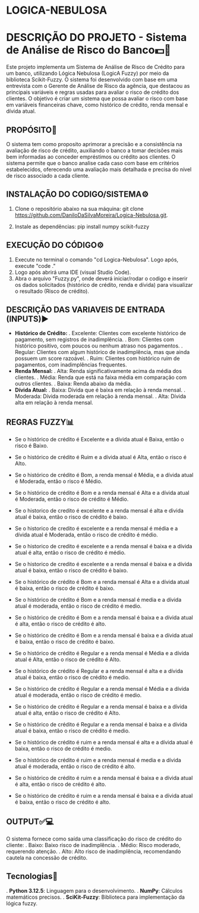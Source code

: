 # LOGICA-NEBULOSA

# DESCRIÇÃO DO PROJETO - Sistema de Análise de Risco do Banco💵🏦

Este projeto implementa um Sistema de Análise de Risco de Crédito para um banco, utilizando Lógica Nebulosa (LogicA Fuzzy) por meio da biblioteca Scikit-Fuzzy. O sistema foi desenvolvido com base em uma entrevista com o Gerente de Análise de Risco da agência, que destacou as principais variáveis e regras usadas para avaliar o risco de crédito dos clientes. O objetivo é criar um sistema que possa avaliar o risco com base em variáveis financeiras chave, como histórico de crédito, renda mensal e dívida atual.

## PROPÓSITO🎯

O sistema tem como proposito aprimorar a precisão e a consistência na avaliação de risco de crédito, auxiliando o banco a tomar decisões mais bem informadas ao conceder empréstimos ou crédito aos clientes. O sistema permite que o banco analise cada caso com base em critérios estabelecidos, oferecendo uma avaliação mais detalhada e precisa do nível de risco associado a cada cliente.

## INSTALAÇÃO DO CODIGO/SISTEMA⚙️
1. Clone o repositório abaixo na sua máquina:
   git clone https://github.com/DaniloDaSilvaMoreira/Logica-Nebulosa.git.

2. Instale as dependências:
    pip install numpy scikit-fuzzy

## EXECUÇÃO DO CÓDIGO⚙️
1. Execute no terminal o comando "cd Logica-Nebulosa". Logo após, execute "code ."
2. Logo após abrirá uma IDE (visual Studio Code).
3.  Abra o arquivo "Fuzzy.py", onde deverá iniciar/rodar o codigo e inserir os dados solicitados (histórico de crédito, renda e dívida) para visualizar o resultado (Risco de crédito).


## DESCRIÇÃO DAS VARIAVEIS DE ENTRADA (INPUTS)▶️
- **Histórico de Crédito:**
  . Excelente: Clientes com excelente histórico de pagamento, sem registros de inadimplência.
  . Bom: Clientes com histórico positivo, com poucos ou nenhum atraso nos pagamentos.
  . Regular: Clientes com algum histórico de inadimplência, mas que ainda possuem um score razoável.
  . Ruim: Clientes com histórico ruim de pagamentos, com inadimplências frequentes.
- **Renda Mensal:**
  . Alta: Renda significativamente acima da média dos clientes.
  . Média: Renda que está na faixa média em comparação com outros clientes.
  . Baixa: Renda abaixo da média.
- **Dívida Atual:**
  . Baixa: Dívida que é baixa em relação à renda mensal.
  . Moderada: Dívida moderada em relação à renda mensal.
  . Alta: Dívida alta em relação à renda mensal.

## REGRAS FUZZY📊
- Se o histórico de crédito é Excelente e a dívida atual é Baixa, então o risco é Baixo.
- Se o histórico de crédito é Ruim e a dívida atual é Alta, então o risco é Alto.
- Se o histórico de crédito é Bom, a renda mensal é Média, e a dívida atual é Moderada, então o risco é Médio.

- Se o histórico de crédito é Bom e a renda mensal é Alta e a dívida atual é Moderada, então o risco de crédito é Médio.
- Se o historico de credito é excelente e a renda mensal é alta e divida atual é baixa, então o risco de crédito é baixo.
- Se o historico de credito é excelente e a renda mensal é média e a dívida atual é Moderada, então o risco de crédito é médio.
- Se o historico de credito é excelente e a renda mensal é baixa e a dívida atual é alta, então o risco de crédito é médio.
- Se o historico de credito é excelente e a renda mensal é baixa e a dívida atual é baixa, então o risco de crédito é baixo.
- Se o histórico de crédito é Bom e a renda mensal é Alta e a dívida atual é baixa, então o risco de crédito é baixo.
- Se o histórico de crédito é Bom e a renda mensal é media e a dívida atual é moderada, então o risco de crédito é medio.
- Se o histórico de crédito é Bom e a renda mensal é baixa e a dívida atual é alta, então o risco de crédito é alto.
- Se o histórico de crédito é Bom e a renda mensal é baixa e a dívida atual é baixa, então o risco de crédito é baixo.
- Se o histórico de crédito é Regular e a renda mensal é Média e a dívida atual é Alta, então o risco de crédito é Alto.
- Se o histórico de crédito é Regular e a renda mensal é alta e a dívida atual é baixa, então o risco de crédito é medio.
- Se o histórico de crédito é Regular e a renda mensal é Média e a dívida atual é moderada, então o risco de crédito é medio.
- Se o histórico de crédito é Regular e a renda mensal é baixa e a dívida atual é alta, então o risco de crédito é Alto.
- Se o histórico de crédito é Regular e a renda mensal é baixa e a dívida atual é baixa, então o risco de crédito é medio.
- Se o histórico de crédito é ruim e a renda mensal é alta e a dívida atual é baixa, então o risco de crédito é medio.
- Se o histórico de crédito é ruim e a renda mensal é media e a dívida atual é moderada, então o risco de crédito é alto.
- Se o histórico de crédito é ruim e a renda mensal é baixa e a dívida atual é alta, então o risco de crédito é alto.
- Se o histórico de crédito é ruim e a renda mensal é baixa e a dívida atual é baixa, então o risco de crédito é alto.

## OUTPUT✅💻
O sistema fornece como saída uma classificação do risco de crédito do cliente:
. Baixo: Baixo risco de inadimplência.
. Médio: Risco moderado, requerendo atenção.
. Alto: Alto risco de inadimplência, recomendando cautela na concessão de crédito.

## Tecnologias📲
. **Python 3.12.5**: Linguagem para o desenvolvimento.
. **NumPy**: Cálculos matemáticos precisos.
. **SciKit-Fuzzy**: Biblioteca para implementação da lógica fuzzy.
